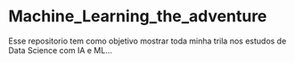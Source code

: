 # Machine_Learning_the_adventure
Esse repositorio tem como objetivo mostrar toda minha trila nos estudos de Data Science com IA e ML...

